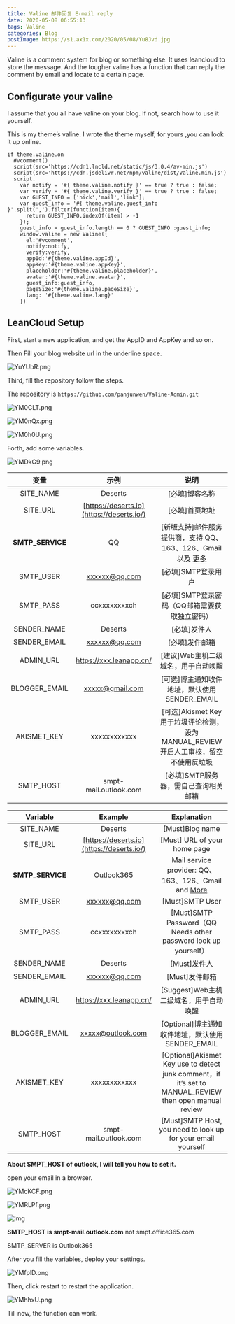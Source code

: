 ```yaml
---
title: Valine 邮件回复 E-mail reply
date: 2020-05-08 06:55:13
tags: Valine
categories: Blog
postImage: https://s1.ax1x.com/2020/05/08/Yu8Jvd.jpg
---
```


Valine is a comment system for blog or something else. It uses leancloud to store the message. And the tougher valine has a function that can reply the comment by email and locate to a certain page.

<!--more-->

## Configurate your valine

I assume that you all have valine on your blog. If not, search how to use it yourself.

This is my theme’s valine. I wrote the theme myself, for yours ,you can look it up online.

```pug
if theme.valine.on
  #vcomment()
  script(src='https://cdn1.lncld.net/static/js/3.0.4/av-min.js')
  script(src='https://cdn.jsdelivr.net/npm/valine/dist/Valine.min.js')
  script.
    var notify = '#{ theme.valine.notify }' == true ? true : false;
    var verify = '#{ theme.valine.verify }' == true ? true : false;
    var GUEST_INFO = ['nick','mail','link'];
    var guest_info = '#{ theme.valine.guest_info }'.split(',').filter(function(item){
      return GUEST_INFO.indexOf(item) > -1
    });
    guest_info = guest_info.length == 0 ? GUEST_INFO :guest_info;
    window.valine = new Valine({
      el:'#vcomment',
      notify:notify,
      verify:verify,
      appId:'#{theme.valine.appId}',
      appKey:'#{theme.valine.appKey}',
      placeholder:'#{theme.valine.placeholder}',
      avatar:'#{theme.valine.avatar}',
      guest_info:guest_info,
      pageSize:'#{theme.valine.pageSize}',
      lang: '#{theme.valine.lang}'
    })
```

## LeanCloud Setup

First, start a new application, and get the AppID and AppKey and so on.

Then Fill your blog website url in the underline space.

![YuYUbR.png](https://s1.ax1x.com/2020/05/08/YuYUbR.png)

Third, fill the repository follow the steps.

The repository is `https://github.com/panjunwen/Valine-Admin.git`

![YM0CLT.png](https://s1.ax1x.com/2020/05/09/YM0CLT.png)

![YM0nQx.png](https://s1.ax1x.com/2020/05/09/YM0nQx.png)

![YM0h0U.png](https://s1.ax1x.com/2020/05/09/YM0h0U.png)

Forth, add some variables.

![YMDkG9.png](https://s1.ax1x.com/2020/05/09/YMDkG9.png)

|       变量       |                   示例                    |                             说明                             |
| :--------------: | :---------------------------------------: | :----------------------------------------------------------: |
|    SITE_NAME     |                  Deserts                  |                        [必填]博客名称                        |
|     SITE_URL     | [https://deserts.io](https://deserts.io/) |                        [必填]首页地址                        |
| **SMTP_SERVICE** |                    QQ                     | [新版支持]邮件服务提供商，支持 QQ、163、126、Gmail 以及 [更多](https://nodemailer.com/smtp/well-known/#supported-services) |
|    SMTP_USER     |   [xxxxxx@qq.com](mailto:xxxxxx@qq.com)   |                      [必填]SMTP登录用户                      |
|    SMTP_PASS     |               ccxxxxxxxxch                |         [必填]SMTP登录密码（QQ邮箱需要获取独立密码）         |
|   SENDER_NAME    |                  Deserts                  |                         [必填]发件人                         |
|   SENDER_EMAIL   |   [xxxxxx@qq.com](mailto:xxxxxx@qq.com)   |                        [必填]发件邮箱                        |
|    ADMIN_URL     |          https://xxx.leanapp.cn/          |             [建议]Web主机二级域名，用于自动唤醒              |
|  BLOGGER_EMAIL   | [xxxxx@gmail.com](mailto:xxxxx@gmail.com) |         [可选]博主通知收件地址，默认使用SENDER_EMAIL         |
|   AKISMET_KEY    |               xxxxxxxxxxxx                | [可选]Akismet Key 用于垃圾评论检测，设为MANUAL_REVIEW开启人工审核，留空不使用反垃圾 |
|    SMTP_HOST     |           smpt-mail.outlook.com           |             [必填]SMTP服务器，需自己查询相关邮箱             |

|     Variable     |                    Example                    |                         Explanation                          |
| :--------------: | :-------------------------------------------: | :----------------------------------------------------------: |
|    SITE_NAME     |                    Deserts                    |                       [Must]Blog name                        |
|     SITE_URL     |   [https://deserts.io](https://deserts.io/)   |                 [Must] URL of your home page                 |
| **SMTP_SERVICE** |                  Outlook365                   | Mail service provider: QQ、163、126、Gmail and [More](https://nodemailer.com/smtp/well-known/#supported-services) |
|    SMTP_USER     |     [xxxxxx@qq.com](mailto:xxxxxx@qq.com)     |                       [Must]SMTP User                        |
|    SMTP_PASS     |                 ccxxxxxxxxch                  | [Must]SMTP Password（QQ Needs other password look up yourself） |
|   SENDER_NAME    |                    Deserts                    |                         [Must]发件人                         |
|   SENDER_EMAIL   |     [xxxxxx@qq.com](mailto:xxxxxx@qq.com)     |                        [Must]发件邮箱                        |
|    ADMIN_URL     |            https://xxx.leanapp.cn/            |            [Suggest]Web主机二级域名，用于自动唤醒            |
|  BLOGGER_EMAIL   | [xxxxx@outlook.com](mailto:xxxxx@outlook.com) |       [Optional]博主通知收件地址，默认使用SENDER_EMAIL       |
|   AKISMET_KEY    |                 xxxxxxxxxxxx                  | [Optional]Akismet Key use to detect junk comment，if it’s set to MANUAL_REVIEW then open manual review |
|    SMTP_HOST     |             smpt-mail.outlook.com             | [Must]SMTP Host, you need to look up for your email yourself |

**About SMPT_HOST of outlook, I will tell you how to set it.**

open your email in a browser.

![YMcKCF.png](https://s1.ax1x.com/2020/05/09/YMcKCF.png)

![YMRLPf.png](https://s1.ax1x.com/2020/05/09/YMRLPf.png)

![img](https://s1.ax1x.com/2020/05/09/YMWMIx.png)

**SMTP_HOST is smpt-mail.outlook.com** not smpt.office365.com

SMTP_SERVER is Outlook365

After you fill the variables, deploy your settings.

![YMfplD.png](https://s1.ax1x.com/2020/05/09/YMfplD.png)

Then, click restart to restart the application.

![YMhhxU.png](https://s1.ax1x.com/2020/05/09/YMhhxU.png)

Till now, the function can work.